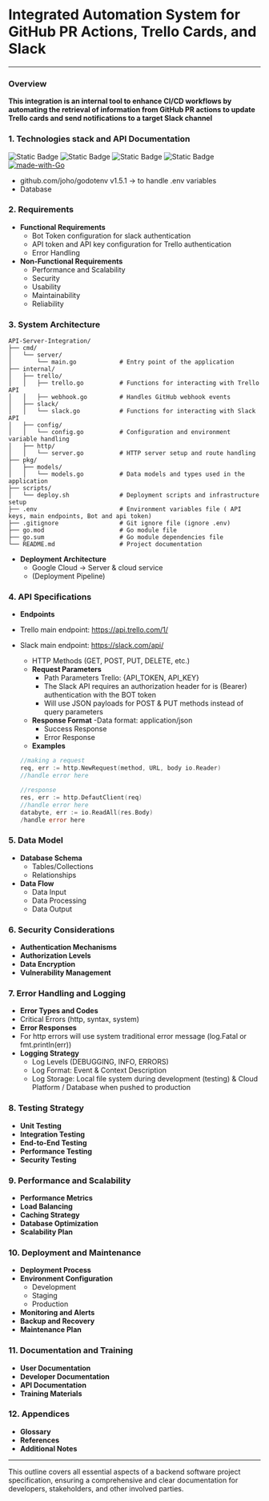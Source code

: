 # **Integrated Automation System for GitHub PR Actions, Trello Cards, and Slack**
-------------------------

### **Overview**
**This integration is an internal tool to enhance CI/CD workflows by automating the retrieval of information from GitHub PR actions to update Trello cards and send notifications to a target Slack channel**

### 1. **Technologies stack and API Documentation**


![Static Badge](https://img.shields.io/badge/Trello-API-blue?logo=Trello&link=https%3A%2F%2Fdeveloper.atlassian.com%2Fcloud%2Ftrello%2Frest%2Fapi-group-actions%2F%23api-group-actions)
![Static Badge](https://img.shields.io/badge/Slack-API-orange?logo=Slack&link=https%3A%2F%2Fapi.slack.com%2Fweb)
![Static Badge](https://img.shields.io/badge/Github-REST-white?logo=Github&link=https%3A%2F%2Fdocs.github.com%2Fen%2Frest%2Factions%2Fworkflow-jobs%3FapiVersion%3D2022-11-28)
![Static Badge](https://img.shields.io/badge/Cloud-platform-red?logo=Google%20Cloud&cacheSeconds=https%3A%2F%2Fcloud.google.com%2F)
[![made-with-Go](https://img.shields.io/badge/Made%20with-Go-1f425f.svg)](https://go.dev/) 

- github.com/joho/godotenv v1.5.1 -> to handle .env variables
- Database
  
### 2. **Requirements**
   - **Functional Requirements**
     - Bot Token configuration for slack authentication
     - API token and API key configuration for Trello authentication
     - Error Handling
   - **Non-Functional Requirements**
     - Performance and Scalability
     - Security
     - Usability
     - Maintainability
     - Reliability

### 3. **System Architecture**
```
API-Server-Integration/
├── cmd/
│   └── server/
│       └── main.go            # Entry point of the application
├── internal/
│   ├── trello/
│   │   ├── trello.go          # Functions for interacting with Trello API
│   │   ├── webhook.go         # Handles GitHub webhook events
│   ├── slack/
│   │   └── slack.go           # Functions for interacting with Slack API
│   ├── config/
│   │   └── config.go          # Configuration and environment variable handling
│   ├── http/
│   │   └── server.go          # HTTP server setup and route handling
├── pkg/
│   ├── models/
│   │   └── models.go          # Data models and types used in the application
├── scripts/
│   └── deploy.sh              # Deployment scripts and infrastructure setup
├── .env                       # Environment variables file ( API keys, main endpoints, Bot and api token)
├── .gitignore                 # Git ignore file (ignore .env)
├── go.mod                     # Go module file
├── go.sum                     # Go module dependencies file
└── README.md                  # Project documentation
```
   - **Deployment Architecture**
     - Google Cloud -> Server & cloud service
     - (Deployment Pipeline)

### 4. **API Specifications**
   - **Endpoints**
- Trello main endpoint: https://api.trello.com/1/
- Slack main endpoint: https://slack.com/api/

     - HTTP Methods (GET, POST, PUT, DELETE, etc.)
   - **Request Parameters**
     - Path Parameters Trello: {API_TOKEN, API_KEY}
     - The Slack API requires an authorization header for is (Bearer) authentication with the BOT token
     - Will use JSON payloads for POST & PUT methods instead of query parameters 
   - **Response Format**
     -Data format: application/json
     - Success Response
     - Error Response
   - **Examples**
  ```go
  //making a request
  req, err := http.NewRequest(method, URL, body io.Reader)
  //handle error here

  //response
  res, err := http.DefautClient(req)
  //handle error here
  databyte, err := io.ReadAll(res.Body)
  /handle error here
  ```

### 5. **Data Model**
   - **Database Schema**
     - Tables/Collections
     - Relationships
   - **Data Flow**
     - Data Input
     - Data Processing
     - Data Output

### 6. **Security Considerations**
   - **Authentication Mechanisms**
   - **Authorization Levels**
   - **Data Encryption**
   - **Vulnerability Management**

### 7. **Error Handling and Logging**
   - **Error Types and Codes**
   - Critical Errors (http, syntax, system)
   - **Error Responses**
   - For http errors will use system traditional error message (log.Fatal or fmt.println(err))
   - **Logging Strategy**
     - Log Levels (DEBUGGING, INFO, ERRORS)
     - Log Format: Event & Context Description
     - Log Storage: Local file system during development (testing) & Cloud Platform / Database when pushed to production
### 8. **Testing Strategy**
   - **Unit Testing**
   - **Integration Testing**
   - **End-to-End Testing**
   - **Performance Testing**
   - **Security Testing**

### 9. **Performance and Scalability**
   - **Performance Metrics**
   - **Load Balancing**
   - **Caching Strategy**
   - **Database Optimization**
   - **Scalability Plan**

### 10. **Deployment and Maintenance**
   - **Deployment Process**
   - **Environment Configuration**
     - Development
     - Staging
     - Production
   - **Monitoring and Alerts**
   - **Backup and Recovery**
   - **Maintenance Plan**

### 11. **Documentation and Training**
   - **User Documentation**
   - **Developer Documentation**
   - **API Documentation**
   - **Training Materials**


### 12. **Appendices**
   - **Glossary**
   - **References**
   - **Additional Notes**

---

This outline covers all essential aspects of a backend software project specification, ensuring a comprehensive and clear documentation for developers, stakeholders, and other involved parties.

